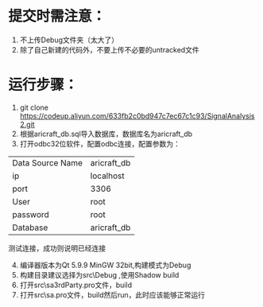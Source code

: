 # 提交时需注意：
1. 不上传Debug文件夹（太大了）
2. 除了自己新建的代码外，不要上传不必要的untracked文件
# 运行步骤：
1. git clone https://codeup.aliyun.com/633fb2c0bd947c7ec67c1c93/SignalAnalysis2.git
2. 根据aricraft_db.sql导入数据库，数据库名为aricraft_db
3. 打开odbc32位软件，配置odbc连接，配置参数为：

|  |  |
|------|----|
| Data Source Name | aricraft_db |
| ip | localhost |
| port | 3306 | 
| User | root |
| password | root |
| Database | aricraft_db |

测试连接，成功则说明已经连接

4. 编译器版本为Qt 5.9.9 MinGW 32bit,构建模式为Debug
5. 构建目录建议选择为src\Debug ,使用Shadow build 
6. 打开src\sa3rdParty.pro文件，build
7. 打开src\sa.pro文件，build然后run，此时应该能够正常运行